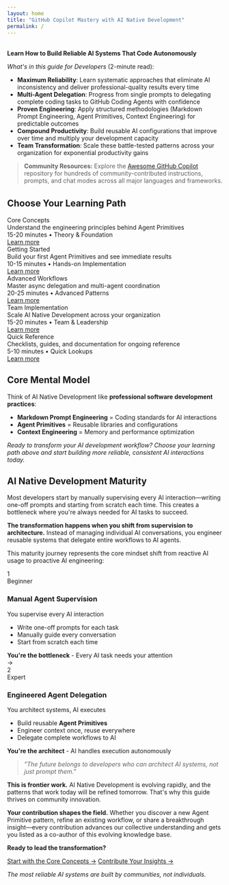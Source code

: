 ```yaml
---
layout: home
title: "GitHub Copilot Mastery with AI Native Development"
permalink: /
---
```


<div style="margin: 32px 0;" markdown="1">

**Learn How to Build Reliable AI Systems That Code Autonomously**

*What's in this guide for Developers* (2-minute read):

- **Maximum Reliability**: Learn systematic approaches that eliminate AI inconsistency and deliver professional-quality results every time
- **Multi-Agent Delegation**: Progress from single prompts to delegating complete coding tasks to GitHub Coding Agents with confidence
- **Proven Engineering**: Apply structured methodologies (Markdown Prompt Engineering, Agent Primitives, Context Engineering) for predictable outcomes
- **Compound Productivity**: Build reusable AI configurations that improve over time and multiply your development capacity
- **Team Transformation**: Scale these battle-tested patterns across your organization for exponential productivity gains

> **Community Resources:** Explore the [Awesome GitHub Copilot](https://github.com/github/awesome-copilot) repository for hundreds of community-contributed instructions, prompts, and chat modes across all major languages and frameworks.

</div>

## Choose Your Learning Path

<div class="learning-paths">
  <div class="path-card">
    <div class="path-title">Core Concepts</div>
    <div class="path-description">Understand the engineering principles behind Agent Primitives</div>
    <div class="path-meta">15-20 minutes • Theory & Foundation</div>
    <a href="docs/concepts/" class="path-link">Learn more</a>
  </div>

  <div class="path-card">
    <div class="path-title">Getting Started</div>
    <div class="path-description">Build your first Agent Primitives and see immediate results</div>
    <div class="path-meta">10-15 minutes • Hands-on Implementation</div>
    <a href="docs/getting-started/" class="path-link">Learn more</a>
  </div>

  <div class="path-card">
    <div class="path-title">Advanced Workflows</div>
    <div class="path-description">Master async delegation and multi-agent coordination</div>
    <div class="path-meta">20-25 minutes • Advanced Patterns</div>
    <a href="docs/workflows/" class="path-link">Learn more</a>
  </div>

  <div class="path-card">
    <div class="path-title">Team Implementation</div>
    <div class="path-description">Scale AI Native Development across your organization</div>
    <div class="path-meta">15-20 minutes • Team & Leadership</div>
    <a href="docs/team-adoption/" class="path-link">Learn more</a>
  </div>

  <div class="path-card">
    <div class="path-title">Quick Reference</div>
    <div class="path-description">Checklists, guides, and documentation for ongoing reference</div>
    <div class="path-meta">5-10 minutes • Quick Lookups</div>
    <a href="docs/reference/" class="path-link">Learn more</a>
  </div>
</div>

## Core Mental Model

Think of AI Native Development like **professional software development practices**:

- **Markdown Prompt Engineering** = Coding standards for AI interactions
- **Agent Primitives** = Reusable libraries and configurations  
- **Context Engineering** = Memory and performance optimization

*Ready to transform your AI development workflow? Choose your learning path above and start building more reliable, consistent AI interactions today.*

## AI Native Development Maturity

Most developers start by manually supervising every AI interaction—writing one-off prompts and starting from scratch each time. This creates a bottleneck where you're always needed for AI tasks to succeed.

**The transformation happens when you shift from supervision to architecture.** Instead of managing individual AI conversations, you engineer reusable systems that delegate entire workflows to AI agents.

This maturity journey represents the core mindset shift from reactive AI usage to proactive AI engineering:

<div class="maturity-timeline">
  <div class="maturity-stage maturity-from">
    <div class="stage-content">
      <div class="stage-header">
        <div class="stage-number">1</div>
        <div class="stage-label">Beginner</div>
      </div>
      <h3>Manual Agent Supervision</h3>
      <p class="stage-subtitle">You supervise every AI interaction</p>
      <ul class="stage-points">
        <li>Write one-off prompts for each task</li>
        <li>Manually guide every conversation</li>
        <li>Start from scratch each time</li>
      </ul>
      <div class="stage-outcome">
        <strong>You're the bottleneck</strong> - Every AI task needs your attention
      </div>
    </div>
  </div>

  <div class="timeline-connector">
    <div class="connector-arrow">→</div>
  </div>

  <div class="maturity-stage maturity-to">
    <div class="stage-content">
      <div class="stage-header">
        <div class="stage-number">2</div>
        <div class="stage-label">Expert</div>
      </div>
      <h3>Engineered Agent Delegation</h3>
      <p class="stage-subtitle">You architect systems, AI executes</p>
      <ul class="stage-points">
        <li>Build reusable <strong>Agent Primitives</strong></li>
        <li>Engineer context once, reuse everywhere</li>
        <li>Delegate complete workflows to AI</li>
      </ul>
      <div class="stage-outcome">
        <strong>You're the architect</strong> - AI handles execution autonomously
      </div>
    </div>
  </div>
</div>

> *"The future belongs to developers who can architect AI systems, not just prompt them."*

**This is frontier work.** AI Native Development is evolving rapidly, and the patterns that work today will be refined tomorrow. That's why this guide thrives on community innovation.

**Your contribution shapes the field.** Whether you discover a new Agent Primitive pattern, refine an existing workflow, or share a breakthrough insight—every contribution advances our collective understanding and gets you listed as a co-author of this evolving knowledge base.

**Ready to lead the transformation?** 

<div class="cta-buttons">
  <a href="docs/concepts/" class="btn-primary">Start with the Core Concepts →</a>
  <a href="https://github.com/danielmeppiel/awesome-ai-native/blob/main/CONTRIBUTING.md" class="github-btn"><span class="github-text">Contribute Your Insights →</span></a>
</div>

*The most reliable AI systems are built by communities, not individuals.*

